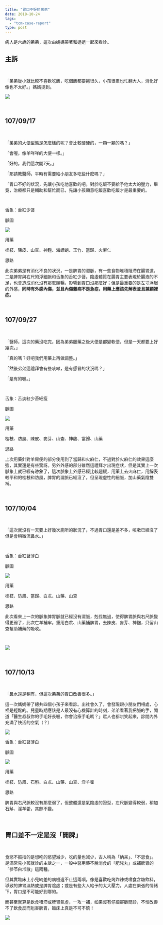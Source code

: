 ```yaml
---
title: "胃口不好的弟弟"
date: 2018-10-24
tags: 
  - "tcm-case-report"
type: post
---
```


病人是六歲的弟弟，這次由媽媽帶著和姐姐一起來看診。

## 主訴

 

「弟弟從小就比較不喜歡吃飯，吃個飯都要拖很久，小孩很累也忙翻大人，消化好像也不太好。」媽媽提到。

![](/images/uploads/child-1566470__480-300x200.jpg)

 

## 107/09/17

 

「弟弟的大便型態是怎麼樣的呢？會比較硬硬的，一顆一顆的嗎？」

「會喔，像羊咩咩的大便一樣。」

「好的，我們這次開7天。」

「那請教醫師，平時有需要給小朋友多吃些什麼嗎？」

「胃口不好的狀況，先讓小孩吃他喜歡的吧。對於吃飯不要給予他太大的壓力，畢竟，治療都只是輔助和幫忙而已，先讓小孩願意吃飯喜歡吃飯才是最重要的。

 

舌象：舌紅少苔

脈圖

![](/images/uploads/1250660917-300x212.png)

用藥

桂枝、陳皮、山查、神麴、海螵蛸、玉竹、當歸、火麻仁

思路

此次弟弟是有消化不良的狀況，一是脾胃的澀脈，有一些食物堆積阻滯在腸胃道，二是脾胃與右尺的浮細脈和舌象的舌紅少苔，陰虛體質在腸胃主要表現於腸液的不足，也會造成消化沒有那麼順暢，影響到胃口沒那麼好；但是最重要的是左寸浮起的外感，**同時有外感內傷，並且內傷雜病不是急症，用藥上應該先解表並且兼顧裡症。**

 

## 107/09/27

 

「醫師，這次的藥沒吃完，因為弟弟服藥之後大便是都變軟便，但是一天都要上好幾次。」

「真的嗎？好吧我們用藥上再做調整。」

「然後弟弟這禮拜會有些咳嗽，是有感冒的狀況嗎？」

「是有的喔。」

 

舌象：舌淡紅少苔細瘦

脈圖

![](/images/uploads/1250660927-300x212.png)

用藥

桂枝、防風、陳皮、麥芽、山查、神麴、當歸、山藥

思路

上次用藥針對羊屎便的部分使用到了當歸和火麻仁，不過對於火麻仁的效果這麼強，其實還是有些驚訝。另外外感的部分雖然這禮拜才出現症狀，但是其實上一次脈象上就已經有跡象了，這次脈象上外感已經比較趨緩，用藥上去火麻仁，用解表較平和的桂枝和防風，脾胃的澀脈已經沒了，但呈現虛性的細脈，加山藥氣陰雙補。

 

## 107/10/04

 

「這次就沒有一天要上好幾次廁所的狀況了，不過胃口還是差不多，咳嗽已經沒了但是會稍微流鼻水。」

 

舌象：舌紅苔薄白

脈圖

![](/images/uploads/1250661004-1-300x212.png)

用藥

桂枝、防風、當歸、白朮、山藥、山查

思路

此次看來上一次的脈象脾胃脈就已經沒有澀脈，剋伐無過，使得脾胃脈與右尺脈變得更弱了，此次亡羊補牢，重用白朮、山藥補脾胃，去陳皮、麥芽、神麴，只留山查幫助補藥的吸收。

 

![](/images/uploads/eat-1583954_1280-300x200.jpg)

 

## 107/10/13

 

「鼻水還是稍有，但這次弟弟的胃口改善很多。」

這一次媽媽帶了總共四個小孩子來看診。出社會久了，會發現跟小朋友們相處，心裡是輕鬆的。兒童時期應該是人最沒有心機算計的時刻，弟弟看著我把脈的手，問道「醫生叔叔你的手毛好長喔，你會治療手毛嗎？」眾人也都哄笑起來，診間內外充滿了快活的空氣（？）

![](/images/uploads/孔乙己.jpg)

舌象：舌紅苔薄白

脈圖

![](/images/uploads/1250661013-300x212.png)

用藥

桂枝、防風、石斛、白朮、山藥、山查、淫羊霍

思路

脾胃與右尺脈較沒有那麼弱了，但整體還是氣陰虛的證型，左尺脈變得較弱，稍加石斛、淫羊藿，其餘不變。

 

## 胃口差不一定是沒「開脾」

 

食慾不振指的是想吃的慾望減少，吃的量也減少，古人稱為「納呆」、「不思食」。是滿常見小孩就診的主訴之一，一般中醫用藥不脫消食的「肥兒丸」或補脾胃的「參苓白朮散」這兩種。

但其實臨床上小兒納差的病機遠不止這兩項，像是喜歡吃烤炸辣或嗜食含糖飲料，導致的脾胃濕熱或是脾胃陰虛；或是有些大人給予的太大壓力，人處在緊張的情緒下，胃口是不可能好到哪的。

而甚至就算是飲食積滯或脾胃氣虛，一攻一補，如果沒有仔細審脈問診，不惟改善不了飲食反而剋害脾胃，臨床上真是不可不慎！

![](/images/uploads/family-eating-at-the-table-300x199.jpg)
